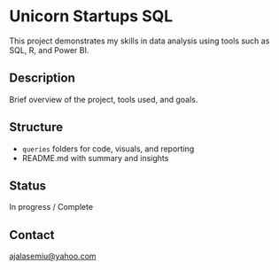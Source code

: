 # Unicorn Startups SQL

This project demonstrates my skills in data analysis using tools such as SQL, R, and Power BI.

## Description
Brief overview of the project, tools used, and goals.

## Structure
- `queries` folders for code, visuals, and reporting
- README.md with summary and insights

## Status
In progress / Complete

## Contact
[ajalasemiu@yahoo.com](mailto:ajalasemiu@yahoo.com)
